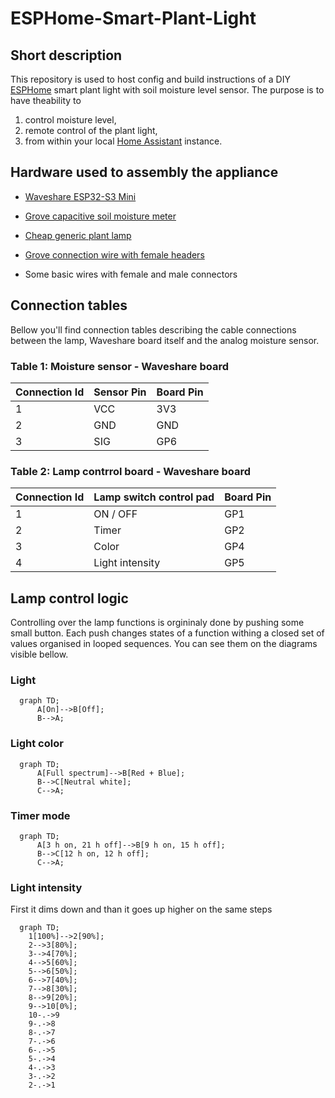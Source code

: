 # ESPHome-Smart-Plant-Light

## Short description

This repository is used to host config and build instructions of a DIY [ESPHome](https://esphome.io/) smart plant light with soil moisture level sensor. The purpose is to have theability to
1) control moisture level, 
2) remote control of the plant light,
3) from within your local [Home Assistant](https://www.home-assistant.io/) instance.

## Hardware used to assembly the appliance

- [Waveshare ESP32-S3 Mini](https://www.waveshare.com/esp32-s3-zero.htm)  

- [Grove capacitive soil moisture meter](https://wiki.seeedstudio.com/Grove-Capacitive_Moisture_Sensor-Corrosion-Resistant/)  

- [Cheap generic plant lamp](https://pl.aliexpress.com/item/1005007970872476.html?spm=a2g0o.productlist.main.33.7fca6Slh6Slhwz&algo_pvid=532ca2c2-ea43-450b-bed2-b29b270a7dc6&algo_exp_id=532ca2c2-ea43-450b-bed2-b29b270a7dc6-32&pdp_ext_f=%7B%22order%22%3A%2221%22%2C%22eval%22%3A%221%22%2C%22fromPage%22%3A%22search%22%7D&pdp_npi=6%40dis%21PLN%2177.28%2148.10%21%21%21147.81%2192.00%21%40211b816617593596407335338ec3c0%2112000043087948416%21sea%21PL%210%21ABX%211%210%21n_tag%3A-29910%3Bd%3A8ce32871%3Bm03_new_user%3A-29895%3BpisId%3A5000000174217209&curPageLogUid=aZW0sXelt6v0&utparam-url=scene%3Asearch%7Cquery_from%3A%7Cx_object_id%3A1005007970872476%7C_p_origin_prod%3A)  

- [Grove connection wire with female headers](https://www.seeedstudio.com/Grove-4-pin-Female-Jumper-to-Grove-4-pin-Conversion-Cable-5-PCs-per-PAck.html)

- Some basic wires with female and male connectors

##  Connection tables

Bellow you'll find connection tables describing the cable connections between the lamp, Waveshare board itself and the analog moisture sensor.

### Table 1: Moisture sensor - Waveshare board

| Connection Id | Sensor Pin | Board Pin |
|---------------|------------|-----------|
| 1             | VCC        | 3V3       |
| 2             | GND        | GND       |
| 3             | SIG        | GP6       |

### Table 2: Lamp contrrol board - Waveshare board

| Connection Id | Lamp switch control pad | Board Pin |
|---------------|-------------------------|-----------|
| 1             | ON / OFF                | GP1       |
| 2             | Timer                   | GP2       |
| 3             | Color                   | GP4       |
| 4             | Light intensity         | GP5       |

## Lamp control logic

Controlling over the lamp functions is orgininaly done by pushing some small button. Each push changes states of a function withing a closed set of values organised in looped sequences. You can see them on the diagrams visible bellow.

### Light

```mermaid
  graph TD;
      A[On]-->B[Off];
      B-->A;
```

### Light color

```mermaid
  graph TD;
      A[Full spectrum]-->B[Red + Blue];
      B-->C[Neutral white];
      C-->A;
```

### Timer mode

```mermaid
  graph TD;
      A[3 h on, 21 h off]-->B[9 h on, 15 h off];
      B-->C[12 h on, 12 h off];
      C-->A;
```

### Light intensity

First it dims down and than it goes up higher on the same steps

```mermaid
  graph TD;
    1[100%]-->2[90%];
    2-->3[80%];
    3-->4[70%];
    4-->5[60%];
    5-->6[50%];
    6-->7[40%];
    7-->8[30%];
    8-->9[20%];
    9-->10[0%];
    10-.->9
    9-.->8
    8-.->7
    7-.->6
    6-.->5
    5-.->4
    4-.->3
    3-.->2
    2-.->1              
```